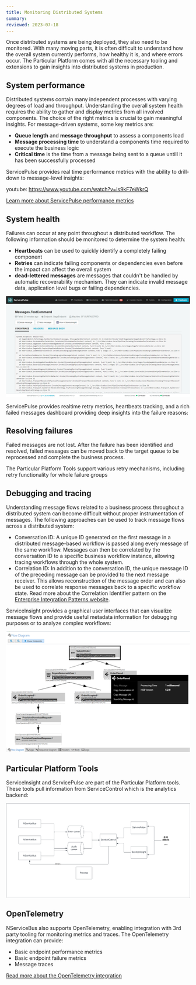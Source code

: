 ```yaml
---
title: Monitoring Distributed Systems
summary:
reviewed: 2023-07-18
---
```


Once distributed systems are being deployed, they also need to be monitored. With many moving parts, it is often difficult to understand how the overall system currently performs, how healthy it is, and where errors occur. The Particular Platform comes with all the necessary tooling and extensions to gain insights into distributed systems in production.

## System performance

Distributed systems contain many independent processes with varying degrees of load and throughput. Understanding the overall system health requires the ability to gather and display metrics from all involved components. The choice of the right metrics is crucial to gain meaningful insights. For message-driven systems, some key metrics are:
* **Queue length** and **message throughput** to assess a components load
* **Message processing time** to understand a components time required to execute the business logic
* **Critical time** is the time from a message being sent to a queue untill it has been successfully processed

ServicePulse provides real time performance metrics with the ability to drill-down to message-level insights:

youtube: https://www.youtube.com/watch?v=is9kF7eWkrQ

[Learn more about ServicePulse performance metrics](/monitoring/metrics/in-servicepulse.md)

## System health

Failures can occur at any point throughout a distributed workflow. The following information should be monitored to determine the system health:

* **Heartbeats** can be used to quickly identify a completely failing component
* **Retries** can indicate failing components or dependencies even before the impact can affect the overall system
* **dead-lettered messages** are messages that couldn't be handled by automatic recoverability mechanism. They can indicate invalid message data, application level bugs or failing dependencies.

![](/servicepulse/images/failed-message-page.png)

ServicePulse provides realtime retry metrics, heartbeats tracking, and a rich failed messages dashboard providing deep insights into the failure reasons:


## Resolving failures

Failed messages are not lost. After the failure has been identified and resolved, failed messages can be moved back to the target queue to be reprocessed and complete the business process. 

The Particular Platform Tools support various retry mechanisms, including retry functionality for whole failure groups

## Debugging and tracing

Understanding message flows related to a business process throughout a distributed system can become difficult without proper instrumentation of messages. The following approaches can be used to track message flows across a distributed system:
* Conversation ID: A unique ID generated on the first message in a distributed message-based workflow is passed along every message of the same workflow. Messages can then be correlated by the conversation ID to a specific business workflow instance, allowing tracing workflows through the whole system.
* Correlation ID: In addition to the conversation ID, the unique message ID of the preceding message can be provided to the next message receiver. This allows reconstruction of the message order and can also be used to correlate response messages back to a specific workflow state. Read more about the Correlation Identifier pattern on the [Enterprise Integration Patterns website](https://www.enterpriseintegrationpatterns.com/patterns/messaging/CorrelationIdentifier.html).

ServiceInsight provides a graphical user interfaces that can visualize message flows and provide useful metadata information for debugging purposes or to analyze complex workflows:

![](/serviceinsight/images/overview-flowdiagram-wpopup.png)


## Particular Platform Tools

ServiceInsight and ServicePulse are part of the Particular Platform tools. These tools pull information from ServiceControl which is the analytics backend:

![](platform-tools-overview.png)


## OpenTelemetry

NServiceBus also supports OpenTelemetry, enabling integration with 3rd party tooling for monitoring metrics and traces. The OpenTelemetry integration can provide:
* Basic endpoint performance metrics
* Basic endpoint failure metrics
* Message traces

[Read more about the OpenTelemetry integration](https://particular.net/blog/open-telemetry-tracing-support)

